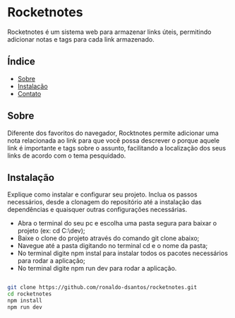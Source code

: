 # Rocketnotes

Rocketnotes é um sistema web para armazenar links úteis, permitindo adicionar notas e tags para cada link armazenado. 

## Índice

- [Sobre](#sobre)
- [Instalação](#instalação)
- [Contato](#contato)

## Sobre

Diferente dos favoritos do navegador, Rocktnotes permite adicionar uma nota relacionada ao link para que você possa descrever o porque aquele link é importante e tags sobre o assunto, facilitando a localização dos seus links de acordo com o tema pesquidado.

## Instalação

Explique como instalar e configurar seu projeto. Inclua os passos necessários, desde a clonagem do repositório até a instalação das dependências e quaisquer outras configurações necessárias.

- Abra o terminal do seu pc e escolha uma pasta segura para baixar o projeto (ex: cd C:\dev);
- Baixe o clone do projeto através do comando git clone abaixo;
- Navegue até a pasta digitando no terminal cd e o nome da pasta;
- No terminal digite npm instal para instalar todos os pacotes necessários para rodar a aplicação;
- No terminal digite npm run dev para rodar a aplicação.


```bash

git clone https://github.com/ronaldo-dsantos/rocketnotes.git
cd rocketnotes
npm install
npm run dev
